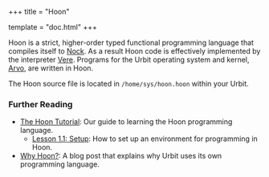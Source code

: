 +++
title = "Hoon"

template = "doc.html"
+++

Hoon is a strict, higher-order typed functional programming language that compiles itself to [Nock](../nock). As a result Hoon code is effectively implemented by the interpreter [Vere](../vere). Programs for the Urbit operating system and kernel, [Arvo](../arvo), are written in Hoon.

The Hoon source file is located in `/home/sys/hoon.hoon` within your Urbit.

### Further Reading

- [The Hoon Tutorial](@/docs/hoon/hoon-school/_index.md): Our guide to learning the Hoon programming language.
  - [Lesson 1.1: Setup](@/docs//hoon/hoon-school/nouns.md): How to set up an environment for programming in Hoon.
- [Why Hoon?](@/blog/why-hoon.md): A blog post that explains why Urbit uses its own programming language.
